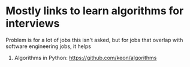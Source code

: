 # Mostly links to learn algorithms for interviews 
Problem is for a lot of jobs this isn't asked, but for jobs that overlap with software engineering jobs, it helps

1. Algorithms in Python: https://github.com/keon/algorithms
